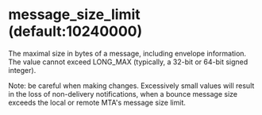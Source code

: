 # message_size_limit (default:10240000) 


The maximal size in bytes of a message, including envelope information.
The value cannot exceed LONG_MAX (typically, a 32-bit or 64-bit
signed integer).


 Note: be careful when making changes.  Excessively small values
will result in the loss of non-delivery notifications, when a bounce
message size exceeds the local or remote MTA's message size limit.



